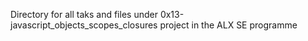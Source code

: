 Directory for all taks and files under 0x13-javascript_objects_scopes_closures project in the ALX SE programme
